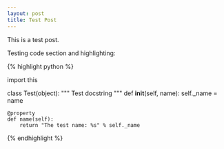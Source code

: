 ```yaml
---
layout: post
title: Test Post
---
```


This is a test post.

Testing code section and highlighting:

{% highlight python %}

import this

class Test(object):
    """
    Test docstring
    """
    def __init__(self, name):
        self._name = name

    @property
    def name(self):
        return "The test name: %s" % self._name

{% endhighlight %}


